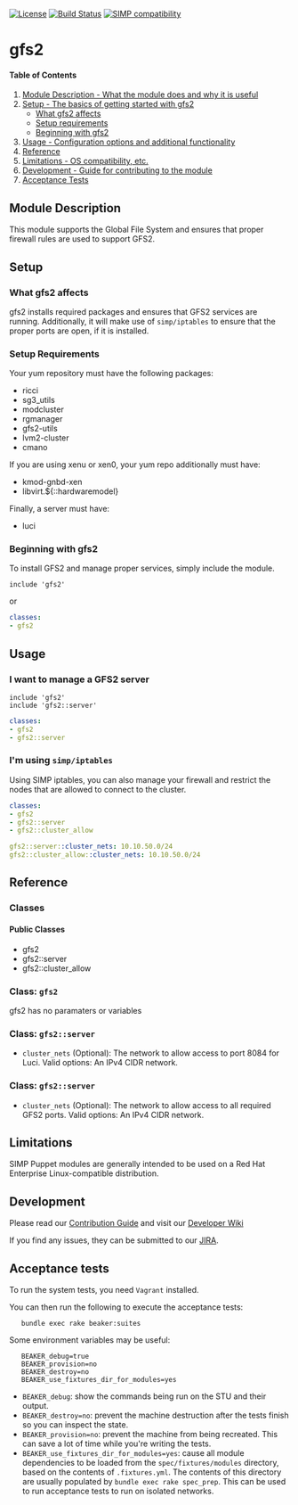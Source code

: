 [![License](http://img.shields.io/:license-apache-blue.svg)](http://www.apache.org/licenses/LICENSE-2.0.html) [![Build Status](https://travis-ci.org/simp/pupmod-simp-gfs2.svg)](https://travis-ci.org/simp/pupmod-simp-gfs2) [![SIMP compatibility](https://img.shields.io/badge/SIMP%20compatibility-4.2.*%2F5.1.*-orange.svg)](https://img.shields.io/badge/SIMP%20compatibility-4.2.*%2F5.1.*-orange.svg)

# gfs2

#### Table of Contents

1. [Module Description - What the module does and why it is useful](#module-description)
2. [Setup - The basics of getting started with gfs2](#setup)
    * [What gfs2 affects](#what-gfs2-affects)
    * [Setup requirements](#setup-requirements)
    * [Beginning with gfs2](#beginning-with-gfs2)
3. [Usage - Configuration options and additional functionality](#usage)
4. [Reference](#reference)
5. [Limitations - OS compatibility, etc.](#limitations)
6. [Development - Guide for contributing to the module](#development)
7. [Acceptance Tests](#acceptance-tests)

## Module Description

This module supports the Global File System and ensures that proper firewall
rules are used to support GFS2.

## Setup

### What gfs2 affects

gfs2 installs required packages and ensures that GFS2 services are running.
Additionally, it will make use of `simp/iptables` to ensure that the proper
ports are open, if it is installed.

### Setup Requirements

Your yum repository must have the following packages:

* ricci
* sg3_utils
* modcluster
* rgmanager
* gfs2-utils
* lvm2-cluster
* cmano

If you are using xenu or xen0, your yum repo additionally must have:

* kmod-gnbd-xen
* libvirt.${::hardwaremodel}

Finally, a server must have:

* luci

### Beginning with gfs2

To install GFS2 and manage proper services, simply include the module.

```puppet
include 'gfs2'
```

or

```yaml
classes:
- gfs2
```

## Usage

### I want to manage a GFS2 server

```puppet
include 'gfs2'
include 'gfs2::server'
```

```yaml
classes:
- gfs2
- gfs2::server
```

### I'm using `simp/iptables`

Using SIMP iptables, you can also manage your firewall and restrict the nodes
that are allowed to connect to the cluster.

```yaml
classes:
- gfs2
- gfs2::server
- gfs2::cluster_allow

gfs2::server::cluster_nets: 10.10.50.0/24
gfs2::cluster_allow::cluster_nets: 10.10.50.0/24
```

## Reference

### Classes

#### Public Classes

* gfs2
* gfs2::server
* gfs2::cluster_allow

### Class: `gfs2`

gfs2 has no paramaters or variables

### Class: `gfs2::server`

* `cluster_nets` (Optional): The network to allow access to port 8084 for Luci.
Valid options: An IPv4 CIDR network.

### Class: `gfs2::server`

* `cluster_nets` (Optional): The network to allow access to all required GFS2
ports. Valid options: An IPv4 CIDR network.

## Limitations

SIMP Puppet modules are generally intended to be used on a Red Hat Enterprise
Linux-compatible distribution.

## Development

Please read our [Contribution Guide](https://simp-project.atlassian.net/wiki/display/SD/Contributing+to+SIMP)
and visit our [Developer Wiki](https://simp-project.atlassian.net/wiki/display/SD/SIMP+Development+Home)

If you find any issues, they can be submitted to our
[JIRA](https://simp-project.atlassian.net).

## Acceptance tests

To run the system tests, you need `Vagrant` installed.

You can then run the following to execute the acceptance tests:

```shell
   bundle exec rake beaker:suites
```

Some environment variables may be useful:

```shell
   BEAKER_debug=true
   BEAKER_provision=no
   BEAKER_destroy=no
   BEAKER_use_fixtures_dir_for_modules=yes
```

*  ``BEAKER_debug``: show the commands being run on the STU and their output.
*  ``BEAKER_destroy=no``: prevent the machine destruction after the tests
   finish so you can inspect the state.
*  ``BEAKER_provision=no``: prevent the machine from being recreated.  This can
   save a lot of time while you're writing the tests.
*  ``BEAKER_use_fixtures_dir_for_modules=yes``: cause all module dependencies
   to be loaded from the ``spec/fixtures/modules`` directory, based on the
   contents of ``.fixtures.yml``. The contents of this directory are usually
   populated by ``bundle exec rake spec_prep``. This can be used to run
   acceptance tests to run on isolated networks.
